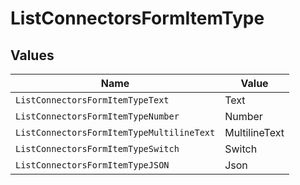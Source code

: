 # ListConnectorsFormItemType


## Values

| Name                                      | Value                                     |
| ----------------------------------------- | ----------------------------------------- |
| `ListConnectorsFormItemTypeText`          | Text                                      |
| `ListConnectorsFormItemTypeNumber`        | Number                                    |
| `ListConnectorsFormItemTypeMultilineText` | MultilineText                             |
| `ListConnectorsFormItemTypeSwitch`        | Switch                                    |
| `ListConnectorsFormItemTypeJSON`          | Json                                      |